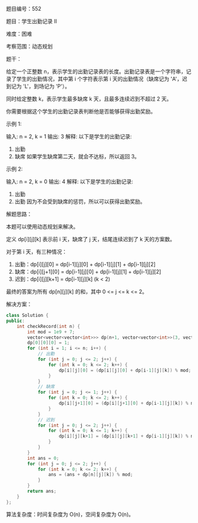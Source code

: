 题目编号：552

题目：学生出勤记录 II

难度：困难

考察范围：动态规划

题干：

给定一个正整数 n，表示学生的出勤记录表的长度。出勤记录表是一个字符串，记录了学生的出勤情况，其中第 i 个字符表示第 i 天的出勤情况（缺席记为 'A'，迟到记为 'L'，到场记为 'P'）。

同时给定整数 k，表示学生最多缺席 k 天，且最多连续迟到不超过 2 天。

你需要根据这个学生的出勤记录表判断他是否能够获得出勤奖励。

示例 1:

输入: n = 2, k = 1
输出: 3
解释: 以下是学生的出勤记录:
1. 出勤
2. 缺席
如果学生缺席第二天，就会不达标，所以返回 3。

示例 2:

输入: n = 2, k = 0
输出: 4
解释: 以下是学生的出勤记录:
1. 出勤
2. 出勤
因为不会受到缺席的惩罚，所以可以获得出勤奖励。

解题思路：

本题可以使用动态规划来解决。

定义 dp[i][j][k] 表示前 i 天，缺席了 j 天，结尾连续迟到了 k 天的方案数。

对于第 i 天，有三种情况：

1. 出勤：dp[i][j][0] = dp[i-1][j][0] + dp[i-1][j][1] + dp[i-1][j][2]
2. 缺席：dp[i][j+1][0] = dp[i-1][j][0] + dp[i-1][j][1] + dp[i-1][j][2]
3. 迟到：dp[i][j][k+1] = dp[i-1][j][k] (k < 2)

最终的答案为所有 dp[n][j][k] 的和，其中 0 <= j <= k <= 2。

解决方案：

```cpp
class Solution {
public:
    int checkRecord(int n) {
        int mod = 1e9 + 7;
        vector<vector<vector<int>>> dp(n+1, vector<vector<int>>(3, vector<int>(3)));
        dp[0][0][0] = 1;
        for (int i = 1; i <= n; i++) {
            // 出勤
            for (int j = 0; j <= 2; j++) {
                for (int k = 0; k <= 2; k++) {
                    dp[i][j][0] = (dp[i][j][0] + dp[i-1][j][k]) % mod;
                }
            }
            // 缺席
            for (int j = 0; j <= 1; j++) {
                for (int k = 0; k <= 2; k++) {
                    dp[i][j+1][0] = (dp[i][j+1][0] + dp[i-1][j][k]) % mod;
                }
            }
            // 迟到
            for (int j = 0; j <= 2; j++) {
                for (int k = 0; k <= 1; k++) {
                    dp[i][j][k+1] = (dp[i][j][k+1] + dp[i-1][j][k]) % mod;
                }
            }
        }
        int ans = 0;
        for (int j = 0; j <= 2; j++) {
            for (int k = 0; k <= 2; k++) {
                ans = (ans + dp[n][j][k]) % mod;
            }
        }
        return ans;
    }
};
```

算法复杂度：时间复杂度为 O(n)，空间复杂度为 O(n)。